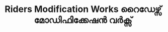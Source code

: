 ---
title: "Riders Modification Works റൈഡേഴ്സ് മോഡിഫിക്കേഷൻ വർക്സ്"
url: /kottamkara/riders-modification-works-rraiddeellls-mooddiphikkeess-v-ks/
shop: motorcycle
---